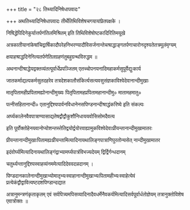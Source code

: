 +++
title = "२८ तिथ्यादिनिषेधापवादः"

+++
अथतिथ्यादिनिषेधापवादः तीर्थेतिथिविशेषचगयायांप्रेतपक्षके ।

निषिद्धेपिदिनेकुर्यात्तर्पणंतिलमिश्रितम् इति तिथिविशेषोष्टकादिरितिमयूखे

अत्रकातीयानांकेषांचिद्वार्षिकादौपरेहनिभरण्यादौविसर्जनान्तेचश्राद्धाङ्गतर्पणाचारोनदृश्यतेतत्रमूलंमृग्यम्

क्षयाहश्राद्धदिनेनित्यतर्पणेतिलग्रहणंतुबहुग्रन्थविरुद्धम ॥

अथनान्दीश्राद्धेयद्वक्तव्यंतत्पूर्वार्धेप्रपञ्जितम् एतच्चोपनयनादिमहाकर्मसुपूर्वेद्युःकार्य

जातकर्माद्यल्पकर्मसुतदहरेव तत्रदेशकालौसंकिर्त्यसत्यवसुसंज्ञकाविश्वेदेवानान्दीमुखाः

मातृपितामहीप्रपितामह्योनान्दीमुख्यः पितृपितामहप्रपितामहानान्दीमु० मातामहमातु०

पत्नीसहितानान्दी० एतानुद्दिश्यपार्वनविधानेनसपिण्डनान्दीश्राद्धंकरिष्ये इति संकल्पः

अर्घ्यकालेनवैवपात्राण्यासाद्यतेषद्वौद्वौकुशौनिधाययवोसिसोमदैवत्य

इति पूर्वोक्तोहेनयवानोप्योशन्तस्तेतिद्वयोर्द्वयोरवाह्यामुकविश्वेदेवाःप्रीयन्तानान्दीमुखामातरः

प्रीयन्तानान्दीमुखाःपितामह्यःप्रीयन्तामित्यादिनायथालिङ्गपात्राणिपुरतोन्यसेत् नान्दीमुखामातर

इदंवोर्घ्यमित्यादिनायथालिङ्गंद्वाभ्यामर्घ्यपात्रंविभज्यदेयम् द्विर्द्विर्गन्धदानम्

चतुर्थ्यन्तानुद्दिश्यस्वाहव्यंनममेत्यादिदेववदन्नदानम् ।

पिण्डदानकालेनान्दीमुखाभ्योमातृभ्यःस्वाहानान्दीमुखाभ्यःपितामहीभ्यःस्वाहेत्येवं प्रत्येकंद्वौद्वावित्यष्टदशपिण्डान्दद्यात‍

अत्रानुमन्त्रणंकृताकृतम् एवं सर्वपित्र्यमपिसव्यादिनादैवधर्मेनैवकर्यमित्यादिसर्वपूर्वार्धतोज्ञेयम् तत्रानुक्तोविशेष एवात्रोक्तः ॥
